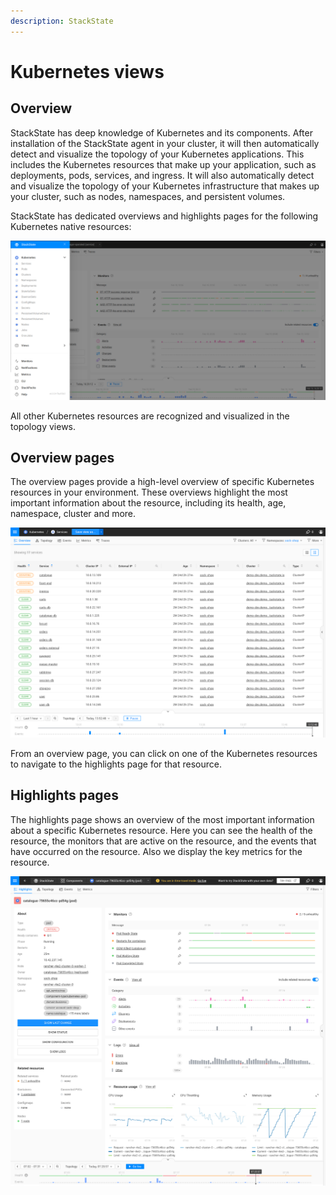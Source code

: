 ```yaml
---
description: StackState
---
```


# Kubernetes views

## Overview

StackState has deep knowledge of Kubernetes and its components. After installation of the StackState agent in your cluster, it will then automatically detect and visualize the topology of your Kubernetes applications. This includes the Kubernetes resources that make up your application, such as deployments, pods, services, and ingress. It will also automatically detect and visualize the topology of your Kubernetes infrastructure that makes up your cluster, such as nodes, namespaces, and persistent volumes.

StackState has dedicated overviews and highlights pages for the following Kubernetes native resources:

![Kubernetes views](../../.gitbook/assets/k8s/k8s-menu.png)

All other Kubernetes resources are recognized and visualized in the topology views.

## Overview pages

The overview pages provide a high-level overview of specific Kubernetes resources in your environment. These overviews highlight the most important information about the resource, including its health, age, namespace, cluster and more.

![Overview pages](../../.gitbook/assets/k8s/k8s-service-overview.png)

From an overview page, you can click on one of the Kubernetes resources to navigate to the highlights page for that resource.

## Highlights pages

The highlights page shows an overview of the most important information about a specific Kubernetes resource. Here you can see the health of the resource, the monitors that are active on the resource, and the events that have occurred on the resource. Also we display the key metrics for the resource.

![Highlights pages](../../.gitbook/assets/k8s/k8s-pod-highlights.png)
